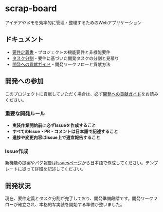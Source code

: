 # scrap-board

アイデアやメモを効率的に管理・整理するためのWebアプリケーション

## ドキュメント

- [要件定義書](./requirements.md) - プロジェクトの機能要件と非機能要件
- [タスク分割](./tasks.md) - 要件に基づいた開発タスクの分割と見積り
- [開発への貢献ガイド](./CONTRIBUTING.md) - 開発ワークフローと貢献方法

## 開発への参加

このプロジェクトに貢献していただく場合は、必ず[開発への貢献ガイド](./CONTRIBUTING.md)をお読みください。

### 重要な開発ルール
- **実装作業開始前に必ずIssueを作成すること**
- **すべてのIssue・PR・コメントは日本語で記述すること**
- **進捗や変更内容はIssue上で適宜報告すること**

### Issue作成
新機能の提案やバグ報告は[Issuesページ](https://github.com/takpanda/scrap-board/issues)から日本語で作成してください。テンプレートに従って詳細を記述してください。

## 開発状況

現在、要件定義とタスク分割が完了しており、開発準備段階です。開発ワークフローが確立され、本格的な実装を開始する準備が整いました。